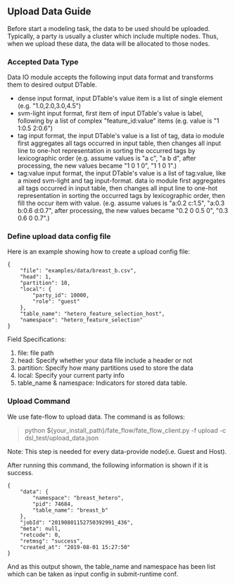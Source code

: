 ## Upload Data Guide

Before start a modeling task, the data to be used should be uploaded. Typically, a party is usually a cluster which include multiple nodes. Thus, when we upload these data, the data will be allocated to those nodes.

### Accepted Data Type

Data IO module accepts the following input data format and transforms them to desired output DTable.
* dense input format, input DTable's value item is a list of single element
(e.g. "1.0,2.0,3.0,4.5")
* svm-light input format, first item of input DTable's value is label, following by a list of complex "feature_id:value" items
    (e.g. value is "1 1:0.5 2:0.6")
* tag input format, the input DTable's value is a list of tag, data io module first aggregates all tags occurred in
input table, then changes all input line to one-hot representation in sorting the occurred tags by lexicographic order
    (e.g. assume values is "a c", "a b d", after processing, the new values became "1 0 1 0", "1 1 0 1".)
* tag:value input format, the input DTable's value is a list of tag:value, like a mixed svm-light and tag input-format.
data io module first aggregates all tags occurred in input table, then changes all input line to one-hot representation in
sorting the occurred tags by lexicographic order, then fill the occur item with value.
    (e.g. assume values is "a:0.2 c:1.5", "a:0.3 b:0.6 d:0.7", after processing, the new values became "0.2 0 0.5 0", "0.3 0.6 0 0.7".)


### Define upload data config file

Here is an example showing how to create a upload config file:
```
{
    "file": "examples/data/breast_b.csv",
    "head": 1,
    "partition": 10,
    "local": {
        "party_id": 10000,
        "role": "guest"
    },
    "table_name": "hetero_feature_selection_host",
    "namespace": "hetero_feature_selection"
}
```

Field Specifications:
1. file: file path
2. head: Specify whether your data file include a header or not
3. partition: Specify how many partitions used to store the data
4. local: Specify your current party info
5. table_name & namespace: Indicators for stored data table.

### Upload Command

We use fate-flow to upload data. The command is as follows:

> python ${your_install_path}/fate_flow/fate_flow_client.py -f upload -c dsl_test/upload_data.json

Note: This step is needed for every data-provide node(i.e. Guest and Host).

After running this command, the following information is shown if it is success.

```
{
    "data": {
        "namespace": "breast_hetero",
        "pid": 74684,
        "table_name": "breast_b"
    },
    "jobId": "20190801152750392991_436",
    "meta": null,
    "retcode": 0,
    "retmsg": "success",
    "created_at": "2019-08-01 15:27:50"
}
```

And as this output shown, the table_name and namespace has been list which can be taken as input config in submit-runtime conf.